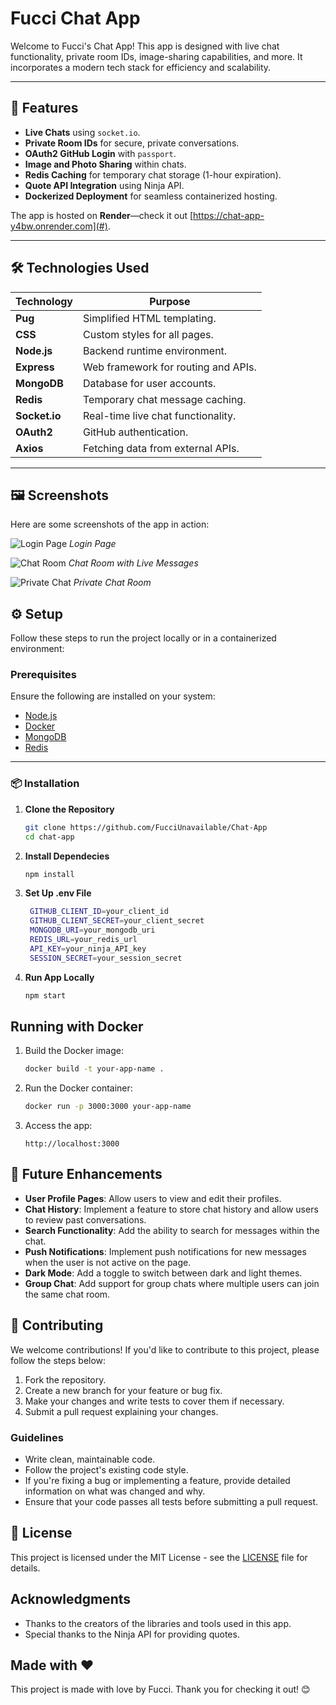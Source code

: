 # Fucci Chat App  
Welcome to Fucci's Chat App! This app is designed with live chat functionality, private room IDs, image-sharing capabilities, and more. It incorporates a modern tech stack for efficiency and scalability.

---

## 🌟 Features  

- **Live Chats** using `socket.io`.  
- **Private Room IDs** for secure, private conversations.  
- **OAuth2 GitHub Login** with `passport`.  
- **Image and Photo Sharing** within chats.  
- **Redis Caching** for temporary chat storage (1-hour expiration).  
- **Quote API Integration** using Ninja API.  
- **Dockerized Deployment** for seamless containerized hosting.  

The app is hosted on **Render**—check it out [https://chat-app-y4bw.onrender.com](#).  

---

## 🛠️ Technologies Used  

| Technology   | Purpose                              |  
|--------------|--------------------------------------|  
| **Pug**      | Simplified HTML templating.          |  
| **CSS**      | Custom styles for all pages.         |  
| **Node.js**  | Backend runtime environment.         |  
| **Express**  | Web framework for routing and APIs.  |  
| **MongoDB**  | Database for user accounts.          |  
| **Redis**    | Temporary chat message caching.      |  
| **Socket.io**| Real-time live chat functionality.   |  
| **OAuth2**   | GitHub authentication.               |  
| **Axios**    | Fetching data from external APIs.    |  

---
## 🖼️ Screenshots

Here are some screenshots of the app in action:

![Login Page](./assets/screenshots/login-page.png)
*Login Page*

![Chat Room](./assets/screenshots/chat-room.png)
*Chat Room with Live Messages*

![Private Chat](./assets/screenshots/private-chat.png)
*Private Chat Room*
## ⚙️ Setup  

Follow these steps to run the project locally or in a containerized environment:

### Prerequisites  

Ensure the following are installed on your system:  
- [Node.js](https://nodejs.org/)  
- [Docker](https://www.docker.com/)  
- [MongoDB](https://www.mongodb.com/)  
- [Redis](https://redis.io/)  

---

### 📦 Installation  

1. **Clone the Repository**  
   ```bash
   git clone https://github.com/FucciUnavailable/Chat-App
   cd chat-app
2. **Install Dependecies**  
   ```bash
   npm install
3. **Set Up .env File**  
   ```bash
    GITHUB_CLIENT_ID=your_client_id
    GITHUB_CLIENT_SECRET=your_client_secret
    MONGODB_URI=your_mongodb_uri
    REDIS_URL=your_redis_url
    API_KEY=your_ninja_API_key
    SESSION_SECRET=your_session_secret
4. **Run App Locally**  
   ```bash
   npm start 
## Running with Docker

1. Build the Docker image:

    ```bash
    docker build -t your-app-name .
    ```

2. Run the Docker container:

    ```bash
    docker run -p 3000:3000 your-app-name
    ```

3. Access the app:

    ```
    http://localhost:3000
    ```

## 📝 Future Enhancements

- **User Profile Pages**: Allow users to view and edit their profiles.
- **Chat History**: Implement a feature to store chat history and allow users to review past conversations.
- **Search Functionality**: Add the ability to search for messages within the chat.
- **Push Notifications**: Implement push notifications for new messages when the user is not active on the page.
- **Dark Mode**: Add a toggle to switch between dark and light themes.
- **Group Chat**: Add support for group chats where multiple users can join the same chat room.

## 🤝 Contributing

We welcome contributions! If you'd like to contribute to this project, please follow the steps below:

1. Fork the repository.
2. Create a new branch for your feature or bug fix.
3. Make your changes and write tests to cover them if necessary.
4. Submit a pull request explaining your changes.

### Guidelines

- Write clean, maintainable code.
- Follow the project's existing code style.
- If you're fixing a bug or implementing a feature, provide detailed information on what was changed and why.
- Ensure that your code passes all tests before submitting a pull request.

## 📜 License

This project is licensed under the MIT License - see the [LICENSE](LICENSE) file for details.


## Acknowledgments

- Thanks to the creators of the libraries and tools used in this app.
- Special thanks to the Ninja API for providing quotes.

## Made with ❤️

This project is made with love by Fucci. Thank you for checking it out! 😊